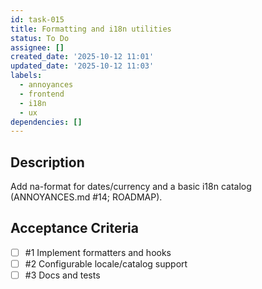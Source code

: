 ```yaml
---
id: task-015
title: Formatting and i18n utilities
status: To Do
assignee: []
created_date: '2025-10-12 11:01'
updated_date: '2025-10-12 11:03'
labels:
  - annoyances
  - frontend
  - i18n
  - ux
dependencies: []
---
```


## Description

<!-- SECTION:DESCRIPTION:BEGIN -->
Add na-format for dates/currency and a basic i18n catalog (ANNOYANCES.md #14; ROADMAP).
<!-- SECTION:DESCRIPTION:END -->

## Acceptance Criteria
<!-- AC:BEGIN -->
- [ ] #1 Implement formatters and hooks
- [ ] #2 Configurable locale/catalog support
- [ ] #3 Docs and tests
<!-- AC:END -->
